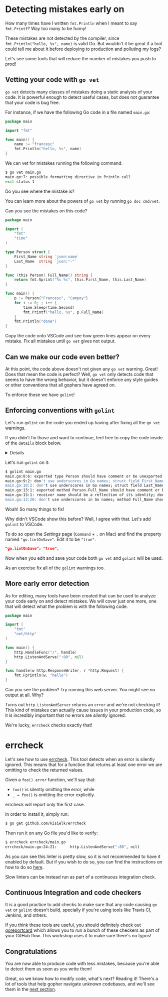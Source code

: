 # Detecting mistakes early on

How many times have I written `fmt.Println` when I meant to say `fmt.Printf`?
Way too many to be funny!

These mistakes are not detected by the compiler, since `fmt.Println("hello, %s", name)`
is valid Go. But wouldn't it be great if a tool could tell me about it before deploying
to production and polluting my logs?

Let's see some tools that will reduce the number of mistakes you push to prod!

## Vetting your code with `go vet`

`go vet` detects many classes of mistakes doing a static analysis of your code. It is
powerful enough to detect useful cases, but does not guarantee that your code is bug free.

For instance, if we have the following Go code in a file named `main.go`:

```go
package main

import "fmt"

func main() {
	name := "francesc"
	fmt.Println("hello, %s", name)
}
```

We can vet for mistakes running the following command:

```bash
$ go vet main.go
main.go:7: possible formatting directive in Println call
exit status 1
```

Do you see where the mistake is?

You can learn more about the powers of `go vet` by running `go doc cmd/vet`.

Can you see the mistakes on this code?

```go
package main

import (
	"fmt"
	"time"
)

type Person struct {
	First_Name string `json:name`
	Last_Name  string `json:"-"`
}

func (this Person) Full_Name() string {
	return fmt.Sprint("%s %s", this.First_Name, this.Last_Name)
}

func main() {
	p := Person{"Francesc", "Campoy"}
	for i := 0; ; i++ {
		time.Sleep(time.Second)
		fmt.Printf("hello, %s", p.Full_Name)
	}
	fmt.Println("done")
}
```

Copy the code onto VSCode and see how green lines appear on every mistake.
Fix all mistakes until `go vet` gives not output.

## Can we make our code even better?

At this point, the code above doesn't not given any `go vet` warning. Great!
Does that mean the code is perfect? Well, `go vet` only detects code that
seems to have the wrong behavior, but it doesn't enforce any style guides or
other conventions that all gophers have agreed on.

To enforce those we have `golint`!

## Enforcing conventions with `golint`

Let's run `golint` on the code you ended up having after fixing all the `go vet`
warnings.

If you didn't fix those and want to continue, feel free to copy the code inside
of the `details` block below.

<details>

```go
package main

import (
	"fmt"
	"time"
)

type Person struct {
	First_Name string `json:"name"`
	Last_Name  string `json:"-"`
}

func (this Person) Full_Name() string {
	return fmt.Sprintf("%s %s", this.First_Name, this.Last_Name)
}

func main() {
	p := Person{"Francesc", "Campoy"}
	for i := 0; ; i++ {
		time.Sleep(time.Second)
		fmt.Printf("hello, %s", p.Full_Name())
	}
}
```

</details>

Let's run `golint` on it:

```bash
$ golint main.go
main.go:8:6: exported type Person should have comment or be unexported
main.go:9:2: don't use underscores in Go names; struct field First_Name should be FirstName
main.go:10:2: don't use underscores in Go names; struct field Last_Name should be LastName
main.go:13:1: exported method Person.Full_Name should have comment or be unexported
main.go:13:1: receiver name should be a reflection of its identity; don't use generic names such as "this" or "self"
main.go:13:20: don't use underscores in Go names; method Full_Name should be FullName
```

Woah! So many things to fix!

Why didn't VSCode show this before? Well, I agree with that. Let's add `golint`
to VSCode.

To do so open the *Settings* page (`Command` + `,` on Mac) and find the property
named `"go.lintOnSave"`. Edit it to be `"true"`.

```json
"go.lintOnSave": "true",
```

Now when you edit and save your code both `go vet` and `golint` will be used.

As an exercise fix all of the `golint` warnings too.

## More early error detection

As for editing, many tools have been created that can be used to analyze your code
early on and detect mistakes. We will cover just one more, one that will detect
what the problem is with the following code.

[embedmd]:# (errcheck/main.go /package main/ $)
```go
package main

import (
	"fmt"
	"net/http"
)

func main() {
	http.HandleFunc("/", handle)
	http.ListenAndServe(":80", nil)
}

func handle(w http.ResponseWriter, r *http.Request) {
	fmt.Fprintln(w, "hello")
}
```

Can you see the problem? Try running this web server.
You might see no output at all. Why?

Turns out `http.ListenAndServer` returns an `error` and we're not checking it!
This kind of mistakes can actually cause issues in your production code, so it
is incredibly important that no errors are *silently* ignored.

We're lucky, `errcheck` checks exactly that!

# errcheck

Let's see how to use [errcheck](https://github.com/kisielk/errcheck). This tool
detects when an error is silently ignored. This means that for a function that
returns at least one error we are omitting to check the returned values.

Given a `foo() error` function, we'll say that:

- `foo()` is silently omitting the error, while
- `_ = foo()` is omitting the error explicitly.

errcheck will report only the first case.

In order to install it, simply run:

```bash
$ go get github.com/kisielk/errcheck
```

Then run it on any Go file you'd like to verify:

```bash
$ errcheck errcheck/main.go
errcheck/main.go:24:21:      http.ListenAndServe(":80", nil)
```

As you can see this linter is pretty slow, so it is not recommended to have it
enabled by default. But if you wish to do so, you can find the instructions on
how to do so [here](https://github.com/Microsoft/vscode-go#linter).

Slow linters can be instead run as part of a continuous integration check.

## Continuous Integration and code checkers

It is a good practice to add checks to make sure that any code causing `go vet`
or `golint` doesn't build, specially if you're using tools like Travis CI,
Jenkins, and others.

If you think these tools are useful, you should definitely check out
[goreportcard](https://goreportcard.com/) which allows you to run a
bunch of these checkers as part of your GitHub flow. This workshop uses it
to make sure there's no typos!

## Congratulations

You are now able to produce code with less mistakes, because you're able to detect
them as soon as you write them!

Great, so we know how to modify code, what's next? Reading it! There's a lot of
tools that help gopher navigate unknown codebases, and we'll see them in the
[next section](../3-reading/1-godoc.md).

